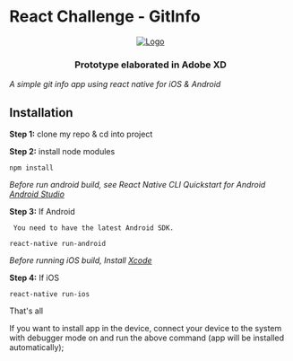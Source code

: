 # React Challenge - GitInfo

<p align="center">
  <a href="https://rocketseat.com.br">
    <img src="https://i.imgur.com/Dk91Wa7.png" alt="Logo">
  </a>

  <h3 align="center">Prototype elaborated in Adobe XD</h3>
</p>

_A simple git info app using react native for iOS & Android_

## Installation

**Step 1:** clone my repo & cd into project

**Step 2:** install node modules

```
npm install
```

_Before run android build, see React Native CLI Quickstart for Android [Android Studio](https://facebook.github.io/react-native/docs/android-setup.html)_

**Step 3:** If Android

     You need to have the latest Android SDK.

```
react-native run-android
```

_Before running iOS build, Install [Xcode](https://developer.apple.com/xcode/download/)_

**Step 4:** If iOS

```
react-native run-ios
```

That's all

If you want to install app in the device, connect your device to the system with debugger mode on and run the above command (app will be installed automatically);
